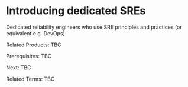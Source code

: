 # Introducing dedicated SREs
Dedicated reliability engineers who use SRE principles and practices (or equivalent e.g. DevOps)

Related Products: TBC

Prerequisites:  TBC

Next: TBC

Related Terms: TBC
